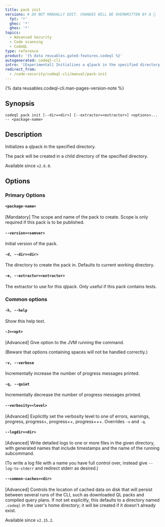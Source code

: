 ```yaml
---
title: pack init
versions: # DO NOT MANUALLY EDIT. CHANGES WILL BE OVERWRITTEN BY A 🤖
  fpt: '*'
  ghec: '*'
  ghes: '*'
topics:
  - Advanced Security
  - Code scanning
  - CodeQL
type: reference
product: '{% data reusables.gated-features.codeql %}'
autogenerated: codeql-cli
intro: '[Experimental] Initializes a qlpack in the specified directory.'
redirect_from:
  - /code-security/codeql-cli/manual/pack-init
---
```



<!-- Content after this section is automatically generated -->

{% data reusables.codeql-cli.man-pages-version-note %}

## Synopsis

```shell copy
codeql pack init [--dir=<dir>] [--extractor=<extractor>] <options>... -- <package-name>
```

## Description

Initializes a qlpack in the specified directory.

The pack will be created in a child directory of the specified
directory.

Available since `v2.6.0`.

## Options

### Primary Options

#### `<package-name>`

\[Mandatory] The scope and name of the pack to create. Scope is only
required if this pack is to be published.

#### `--version=<semver>`

Initial version of the pack.

#### `-d, --dir=<dir>`

The directory to create the pack in. Defaults to current working
directory.

#### `-e, --extractor=<extractor>`

The extractor to use for this qlpack. Only useful if this pack contains
tests.

### Common options

#### `-h, --help`

Show this help text.

#### `-J=<opt>`

\[Advanced] Give option to the JVM running the command.

(Beware that options containing spaces will not be handled correctly.)

#### `-v, --verbose`

Incrementally increase the number of progress messages printed.

#### `-q, --quiet`

Incrementally decrease the number of progress messages printed.

#### `--verbosity=<level>`

\[Advanced] Explicitly set the verbosity level to one of errors,
warnings, progress, progress+, progress++, progress+++. Overrides `-v`
and `-q`.

#### `--logdir=<dir>`

\[Advanced] Write detailed logs to one or more files in the given
directory, with generated names that include timestamps and the name of
the running subcommand.

(To write a log file with a name you have full control over, instead
give `--log-to-stderr` and redirect stderr as desired.)

#### `--common-caches=<dir>`

\[Advanced] Controls the location of cached data on disk that will
persist between several runs of the CLI, such as downloaded QL packs and
compiled query plans. If not set explicitly, this defaults to a
directory named `.codeql` in the user's home directory; it will be
created if it doesn't already exist.

Available since `v2.15.2`.
